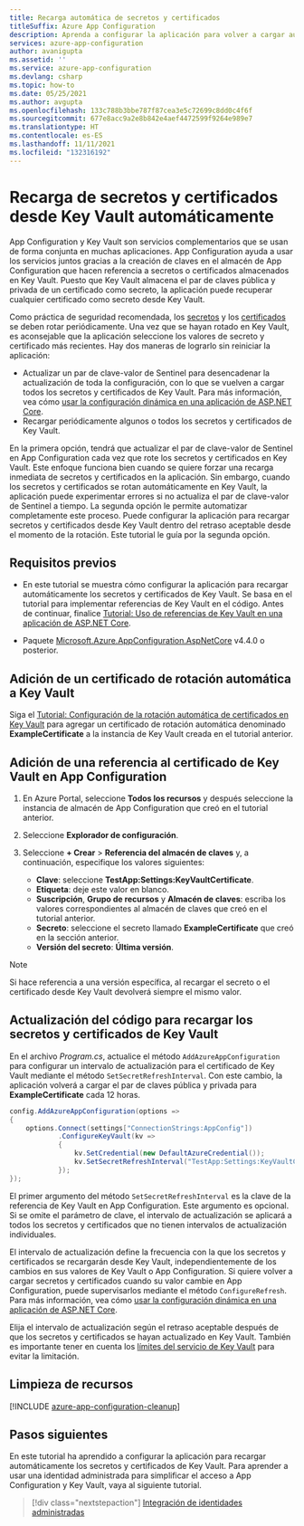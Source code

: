 ```yaml
---
title: Recarga automática de secretos y certificados
titleSuffix: Azure App Configuration
description: Aprenda a configurar la aplicación para volver a cargar automáticamente los secretos y certificados de Key Vault.
services: azure-app-configuration
author: avanigupta
ms.assetid: ''
ms.service: azure-app-configuration
ms.devlang: csharp
ms.topic: how-to
ms.date: 05/25/2021
ms.author: avgupta
ms.openlocfilehash: 133c788b3bbe787f87cea3e5c72699c8dd0c4f6f
ms.sourcegitcommit: 677e8acc9a2e8b842e4aef4472599f9264e989e7
ms.translationtype: HT
ms.contentlocale: es-ES
ms.lasthandoff: 11/11/2021
ms.locfileid: "132316192"
---
```

# <a name="reload-secrets-and-certificates-from-key-vault-automatically"></a>Recarga de secretos y certificados desde Key Vault automáticamente

App Configuration y Key Vault son servicios complementarios que se usan de forma conjunta en muchas aplicaciones. App Configuration ayuda a usar los servicios juntos gracias a la creación de claves en el almacén de App Configuration que hacen referencia a secretos o certificados almacenados en Key Vault. Puesto que Key Vault almacena el par de claves pública y privada de un certificado como secreto, la aplicación puede recuperar cualquier certificado como secreto desde Key Vault.

Como práctica de seguridad recomendada, los [secretos](../key-vault/secrets/tutorial-rotation.md) y los [certificados](../key-vault/certificates/tutorial-rotate-certificates.md) se deben rotar periódicamente. Una vez que se hayan rotado en Key Vault, es aconsejable que la aplicación seleccione los valores de secreto y certificado más recientes. Hay dos maneras de lograrlo sin reiniciar la aplicación:
- Actualizar un par de clave-valor de Sentinel para desencadenar la actualización de toda la configuración, con lo que se vuelven a cargar todos los secretos y certificados de Key Vault. Para más información, vea cómo [usar la configuración dinámica en una aplicación de ASP.NET Core](./enable-dynamic-configuration-aspnet-core.md).
- Recargar periódicamente algunos o todos los secretos y certificados de Key Vault.

En la primera opción, tendrá que actualizar el par de clave-valor de Sentinel en App Configuration cada vez que rote los secretos y certificados en Key Vault. Este enfoque funciona bien cuando se quiere forzar una recarga inmediata de secretos y certificados en la aplicación. Sin embargo, cuando los secretos y certificados se rotan automáticamente en Key Vault, la aplicación puede experimentar errores si no actualiza el par de clave-valor de Sentinel a tiempo. La segunda opción le permite automatizar completamente este proceso. Puede configurar la aplicación para recargar secretos y certificados desde Key Vault dentro del retraso aceptable desde el momento de la rotación. Este tutorial le guía por la segunda opción.

## <a name="prerequisites"></a>Requisitos previos

- En este tutorial se muestra cómo configurar la aplicación para recargar automáticamente los secretos y certificados de Key Vault. Se basa en el tutorial para implementar referencias de Key Vault en el código. Antes de continuar, finalice [Tutorial: Uso de referencias de Key Vault en una aplicación de ASP.NET Core](./use-key-vault-references-dotnet-core.md).

- Paquete [Microsoft.Azure.AppConfiguration.AspNetCore](https://www.nuget.org/packages/Microsoft.Azure.AppConfiguration.AspNetCore) v4.4.0 o posterior.


## <a name="add-an-auto-rotating-certificate-to-key-vault"></a>Adición de un certificado de rotación automática a Key Vault

 Siga el [Tutorial: Configuración de la rotación automática de certificados en Key Vault](../key-vault/certificates/tutorial-rotate-certificates.md) para agregar un certificado de rotación automática denominado **ExampleCertificate** a la instancia de Key Vault creada en el tutorial anterior.


## <a name="add-a-reference-to-the-key-vault-certificate-in-app-configuration"></a>Adición de una referencia al certificado de Key Vault en App Configuration

1. En Azure Portal, seleccione **Todos los recursos** y después seleccione la instancia de almacén de App Configuration que creó en el tutorial anterior.

1. Seleccione **Explorador de configuración**.

1. Seleccione **+ Crear** > **Referencia del almacén de claves** y, a continuación, especifique los valores siguientes:
    - **Clave**: seleccione **TestApp:Settings:KeyVaultCertificate**.
    - **Etiqueta**: deje este valor en blanco.
    - **Suscripción**, **Grupo de recursos** y **Almacén de claves**: escriba los valores correspondientes al almacén de claves que creó en el tutorial anterior.
    - **Secreto**: seleccione el secreto llamado **ExampleCertificate** que creó en la sección anterior.
    - **Versión del secreto**: **Última versión**.

> [!Note]
> Si hace referencia a una versión específica, al recargar el secreto o el certificado desde Key Vault devolverá siempre el mismo valor.


## <a name="update-code-to-reload-key-vault-secrets-and-certificates"></a>Actualización del código para recargar los secretos y certificados de Key Vault

En el archivo *Program.cs*, actualice el método `AddAzureAppConfiguration` para configurar un intervalo de actualización para el certificado de Key Vault mediante el método `SetSecretRefreshInterval`. Con este cambio, la aplicación volverá a cargar el par de claves pública y privada para **ExampleCertificate** cada 12 horas.

```csharp
config.AddAzureAppConfiguration(options =>
{
    options.Connect(settings["ConnectionStrings:AppConfig"])
            .ConfigureKeyVault(kv =>
            {
                kv.SetCredential(new DefaultAzureCredential());
                kv.SetSecretRefreshInterval("TestApp:Settings:KeyVaultCertificate", TimeSpan.FromHours(12));
            });
});
```

El primer argumento del método `SetSecretRefreshInterval` es la clave de la referencia de Key Vault en App Configuration. Este argumento es opcional. Si se omite el parámetro de clave, el intervalo de actualización se aplicará a todos los secretos y certificados que no tienen intervalos de actualización individuales.

El intervalo de actualización define la frecuencia con la que los secretos y certificados se recargarán desde Key Vault, independientemente de los cambios en sus valores de Key Vault o App Configuration. Si quiere volver a cargar secretos y certificados cuando su valor cambie en App Configuration, puede supervisarlos mediante el método `ConfigureRefresh`. Para más información, vea cómo [usar la configuración dinámica en una aplicación de ASP.NET Core](./enable-dynamic-configuration-aspnet-core.md).

Elija el intervalo de actualización según el retraso aceptable después de que los secretos y certificados se hayan actualizado en Key Vault. También es importante tener en cuenta los [límites del servicio de Key Vault](../key-vault/general/service-limits.md) para evitar la limitación.


## <a name="clean-up-resources"></a>Limpieza de recursos

[!INCLUDE [azure-app-configuration-cleanup](../../includes/azure-app-configuration-cleanup.md)]


## <a name="next-steps"></a>Pasos siguientes

En este tutorial ha aprendido a configurar la aplicación para recargar automáticamente los secretos y certificados de Key Vault. Para aprender a usar una identidad administrada para simplificar el acceso a App Configuration y Key Vault, vaya al siguiente tutorial.

> [!div class="nextstepaction"]
> [Integración de identidades administradas](./howto-integrate-azure-managed-service-identity.md)
